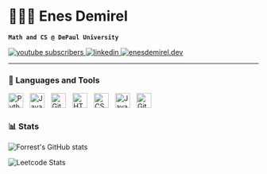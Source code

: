 # 👨🏻‍💻 Enes Demirel

**`Math and CS @ DePaul University`**

   <p align="left">
      <a href="https://www.youtube.com/c/fknight?sub_confirmation=1">
   <a href="https://www.youtube.com/@demirelnes" target="_blank">
      <img alt="youtube subscribers" title="Subscribe to my YouTube channel" src="https://custom-icon-badges.demolab.com/youtube/channel/subscribers/UCNsJASnYEEbMfbWCxGTDCJg?color=%23E05D44&label=My Portfolio&logo=video&logoColor=white&style=for-the-badge&labelColor=CE4630"/>
   </a>
   <a href="https://www.linkedin.com/in/demirelnes/" target="_blank">
      <img alt="linkedin" title="Connect with me on LinkedIn" src="https://custom-icon-badges.demolab.com/badge/-Connect%20on%20LinkedIn-blue?style=for-the-badge&logo=linkedin&logoColor=white&labelColor=0077b5"/>
   </a>

   <a href="https://enesdemirel.dev" target="_blank">
    <img alt="enesdemirel.dev" title="Visit My Personal Website" src="https://custom-icon-badges.demolab.com/badge/-EnesDemirel.dev-green?style=for-the-badge&logo=globe&logoColor=white&labelColor=228B22"/>
</a>

---

### 🧰 Languages and Tools

<img align="left" alt="Python" width="30px" style="padding-right:10px;" src="https://cdn.jsdelivr.net/gh/devicons/devicon/icons/python/python-plain.svg" />
<img align="left" alt="Java" width="30px" style="padding-right:10px;" src="https://cdn.jsdelivr.net/gh/devicons/devicon/icons/java/java-original.svg"/>
<img align="left" alt="Git" width="30px" style="padding-right:10px;" src="https://cdn.jsdelivr.net/gh/devicons/devicon/icons/git/git-original.svg" />
<img align="left" alt="HTML" width="30px" style="padding-right:10px;" src="https://cdn.jsdelivr.net/gh/devicons/devicon/icons/html5/html5-plain.svg" />
<img align="left" alt="CSS" width="30px" style="padding-right:10px;" src="https://cdn.jsdelivr.net/gh/devicons/devicon/icons/css3/css3-plain.svg" />
<img align="left" alt="JavaScript" width="30px" style="padding-right:10px;" src="https://cdn.jsdelivr.net/gh/devicons/devicon/icons/javascript/javascript-plain.svg" />
<img align="left" alt="GitHub" width="30px" style="padding-right:10px;" src="https://cdn.jsdelivr.net/gh/devicons/devicon/icons/github/github-original.svg" />
<br />

#

### 📊 Stats

![Forrest's GitHub stats](https://github-readme-stats.vercel.app/api?username=enesdemirelus&show_icons=true&theme=gruvbox)

![Leetcode Stats](https://leetcard.jacoblin.cool/656E6573?theme=forest)

<!-- ![GitHub Streak](https://streak-stats.demolab.com?user=ForrestKnight&theme=gruvbox&border_radius=4.5) -->
